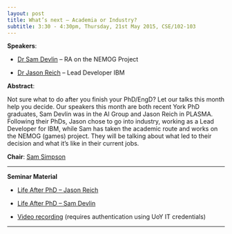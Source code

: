 ```yaml
---
layout: post
title: What’s next – Academia or Industry?
subtitle: 3:30 - 4:30pm, Thursday, 21st May 2015, CSE/102-103
---
```



**Speakers**:

- [Dr Sam Devlin](http://www-users.cs.york.ac.uk/~devlin) – RA on the NEMOG Project

- [Dr Jason Reich](http://www-users.cs.york.ac.uk/~jason) – Lead Developer IBM


**Abstract**:

Not sure what to do after you finish your PhD/EngD? Let our talks this month help you decide. Our speakers this month are both recent York PhD graduates, Sam Devlin was in the AI Group and Jason Reich in PLASMA. Following their PhDs, Jason chose to go into industry, working as a Lead Developer for IBM, while Sam has taken the academic route and works on the NEMOG (games) project. They will be talking about what led to their decision and what it’s like in their current jobs.



**Chair**: [Sam Simpson](http://www-users.cs.york.ac.uk/~ssimpson/PhD)


___


**Seminar Material**

- [Life After PhD – Jason Reich](../../material/May15/LifeAfterPhD_Jason.pdf)

- [Life After PhD – Sam Devlin](../../material/May15/LifeAfterPhD_Sam.pdf)

- [Video recording](https://www.cs.york.ac.uk/RSseminars/videos) (requires authentication using UoY IT credentials)

___


